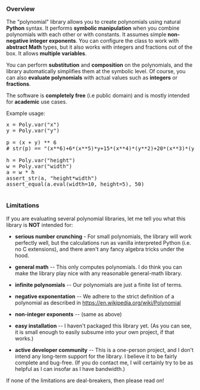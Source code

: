 ### Overview ###

The "polynomial" library allows you to create polynomials using
natural **Python** syntax. It performs **symbolic manipulation** when
you combine polynomials with each other or with constants. It assumes
simple **non-negative integer exponents**.  You can configure the
class to work with **abstract Math** types, but it also works with
integers and fractions out of the box. It allows **multiple variables**.

You can perform **substitution** and **composition** on the polynomials,
and the library automatically simplifies them at the symbolic level.
Of course, you can also **evaluate polynomials** with actual values
such as **integers** or **fractions**.

The software is **completely free** (i.e public domain)  and is mostly intended for **academic** use cases.

Example usage:

<pre>
x = Poly.var("x")
y = Poly.var("y")

p = (x + y) ** 6
# str(p) == "(x**6)+6*(x**5)*y+15*(x**4)*(y**2)+20*(x**3)*(y**3)+15*(x**2)*(y**4)+6*x*(y**5)+(y**6)"

h = Poly.var("height")
w = Poly.var("width")
a = w * h
assert_str(a, "height*width")
assert_equal(a.eval(width=10, height=5), 50)

</pre>

### Limitations ###

If you are evaluating several polynomial libraries, let me tell you what this library is **NOT** intended for:

* **serious number crunching** - For small polynomials, the library will work perfectly well, but the calculations run as vanilla interpreted Python (i.e. no C extensions), and there aren't any fancy algebra tricks under the hood.

* **general math** -- This only computes polynomials.  I do think you can make the library play nice with any reasonable general-math library.

* **infinite polynomials** -- Our polynomials are just a finite list of terms.

* **negative exponentation** -- We adhere to the strict definition of a polynomial as described in https://en.wikipedia.org/wiki/Polynomial

* **non-integer exponents** -- (same as above)

* **easy installation** -- I haven't packaged this library yet.  (As you can see, it is small enough to easily subsume into your own project, if that works.)

* **active developer community** -- This is a one-person project, and I don't intend any long-term support for the library.  I believe it to be fairly complete and bug-free. (If you do contact me, I will certainly try to be as helpful as I can insofar as I have bandwidth.)

If none of the limitations are deal-breakers, then please read on!


